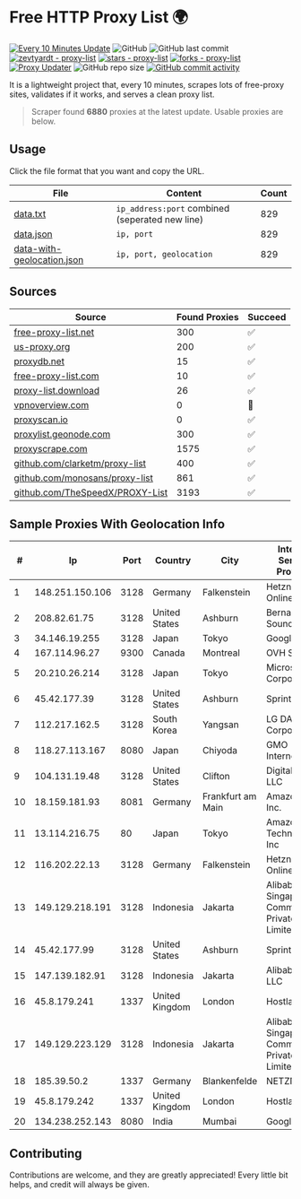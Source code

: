 
# Free HTTP Proxy List 🌍

[![Every 10 Minutes Update](https://github.com/mertguvencli/http-proxy-list/actions/workflows/main.yml/badge.svg?branch=main)](https://github.com/mertguvencli/http-proxy-list/actions/workflows/main.yml)
![GitHub](https://img.shields.io/github/license/mertguvencli/http-proxy-list)
![GitHub last commit](https://img.shields.io/github/last-commit/mertguvencli/http-proxy-list)
[![zevtyardt - proxy-list](https://img.shields.io/static/v1?label=zevtyardt&message=proxy-list&color=blue&logo=github)](https://github.com/zevtyardt/proxy-list "Go to GitHub repo")
[![stars - proxy-list](https://img.shields.io/github/stars/zevtyardt/proxy-list?style=social)](https://github.com/zevtyardt/proxy-list)
[![forks - proxy-list](https://img.shields.io/github/forks/zevtyardt/proxy-list?style=social)](https://github.com/zevtyardt/proxy-list)
[![Proxy Updater](https://github.com/zevtyardt/proxy-list/workflows/Proxy%20Updater/badge.svg)](https://github.com/zevtyardt/proxy-list/actions?query=workflow:"Proxy+Updater")
![GitHub repo size](https://img.shields.io/github/repo-size/zevtyardt/proxy-list)
[![GitHub commit activity](https://img.shields.io/github/commit-activity/m/zevtyardt/proxy-list?logo=commits)](https://github.com/zevtyardt/proxy-list/commits/main)

It is a lightweight project that, every 10 minutes, scrapes lots of free-proxy sites, validates if it works, and serves a clean proxy list.

> Scraper found **6880** proxies at the latest update. Usable proxies are below.

## Usage

Click the file format that you want and copy the URL.

|File|Content|Count|
|----|-------|-----|
|[data.txt](https://raw.githubusercontent.com/mertguvencli/http-proxy-list/main/proxy-list/data.txt)|`ip_address:port` combined (seperated new line)|829|
|[data.json](https://raw.githubusercontent.com/mertguvencli/http-proxy-list/main/proxy-list/data.json)|`ip, port`|829|
|[data-with-geolocation.json](https://raw.githubusercontent.com/mertguvencli/http-proxy-list/main/proxy-list/data-with-geolocation.json)|`ip, port, geolocation`|829|

## Sources

|Source|Found Proxies|Succeed|
|------|-------------|-------|
|[free-proxy-list.net](https://free-proxy-list.net)|300|✅|
|[us-proxy.org](https://www.us-proxy.org)|200|✅|
|[proxydb.net](http://proxydb.net)|15|✅|
|[free-proxy-list.com](https://free-proxy-list.com/?page=&port=&type%5B%5D=http&type%5B%5D=https&up_time=0&search=Search)|10|✅|
|[proxy-list.download](https://www.proxy-list.download/HTTP)|26|✅|
|[vpnoverview.com](https://vpnoverview.com/privacy/anonymous-browsing/free-proxy-servers)|0|🚫|
|[proxyscan.io](https://www.proxyscan.io)|0|✅|
|[proxylist.geonode.com](https://proxylist.geonode.com/api/proxy-list?limit=300&page=1&sort_by=lastChecked&sort_type=desc&protocols=http,https)|300|✅|
|[proxyscrape.com](https://api.proxyscrape.com/v2/?request=displayproxies&protocol=http&timeout=10000&country=all&ssl=all&anonymity=all)|1575|✅|
|[github.com/clarketm/proxy-list](https://raw.githubusercontent.com/clarketm/proxy-list/master/proxy-list-raw.txt)|400|✅|
|[github.com/monosans/proxy-list](https://raw.githubusercontent.com/monosans/proxy-list/main/proxies/http.txt)|861|✅|
|[github.com/TheSpeedX/PROXY-List](https://raw.githubusercontent.com/TheSpeedX/PROXY-List/master/http.txt)|3193|✅|


## Sample Proxies With Geolocation Info

|#|Ip|Port|Country|City|Internet Service Provider|
|-|--|----|-------|----|-------------------------|
|1|148.251.150.106|3128|Germany|Falkenstein|Hetzner Online GmbH|
|2|208.82.61.75|3128|United States|Ashburn|Bernardi Sounds|
|3|34.146.19.255|3128|Japan|Tokyo|Google LLC|
|4|167.114.96.27|9300|Canada|Montreal|OVH SAS|
|5|20.210.26.214|3128|Japan|Tokyo|Microsoft Corporation|
|6|45.42.177.39|3128|United States|Ashburn|Sprint|
|7|112.217.162.5|3128|South Korea|Yangsan|LG DACOM Corporation|
|8|118.27.113.167|8080|Japan|Chiyoda|GMO Internet, Inc.|
|9|104.131.19.48|3128|United States|Clifton|DigitalOcean, LLC|
|10|18.159.181.93|8081|Germany|Frankfurt am Main|Amazon.com, Inc.|
|11|13.114.216.75|80|Japan|Tokyo|Amazon Technologies Inc|
|12|116.202.22.13|3128|Germany|Falkenstein|Hetzner Online GmbH|
|13|149.129.218.191|3128|Indonesia|Jakarta|Alibaba.com Singapore E-Commerce Private Limited|
|14|45.42.177.99|3128|United States|Ashburn|Sprint|
|15|147.139.182.91|3128|Indonesia|Jakarta|Alibaba.com LLC|
|16|45.8.179.241|1337|United Kingdom|London|Hostland LLC|
|17|149.129.223.129|3128|Indonesia|Jakarta|Alibaba.com Singapore E-Commerce Private Limited|
|18|185.39.50.2|1337|Germany|Blankenfelde|NETZNUTZ|
|19|45.8.179.242|1337|United Kingdom|London|Hostland LLC|
|20|134.238.252.143|8080|India|Mumbai|Google LLC|



## Contributing

Contributions are welcome, and they are greatly appreciated! Every
little bit helps, and credit will always be given.

